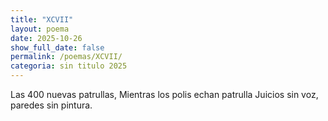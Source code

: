 ```yaml
---
title: "XCVII"
layout: poema
date: 2025-10-26
show_full_date: false
permalink: /poemas/XCVII/
categoria: sin titulo 2025
---
```

Las 400 nuevas patrullas,
Mientras los polis echan patrulla
Juicios sin voz, paredes sin pintura.